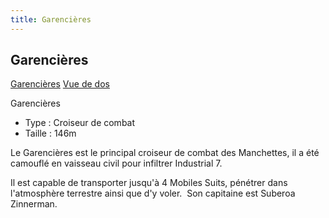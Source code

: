 ```yaml
---
title: Garencières
---
```


Garencières
-----------


[Garencières](javascript:change_image_m('images/stories/saga/unicorn/mechas/garencieres.png');) [Vue de dos](javascript:change_image_m('images/stories/saga/unicorn/mechas/garencieres-dos.png');)          


Garencières


* Type : Croiseur de combat
* Taille : 146m


Le Garencières est le principal croiseur de combat des Manchettes, il a été camouflé en vaisseau civil pour infiltrer Industrial 7.


Il est capable de transporter jusqu'à 4 Mobiles Suits, pénétrer dans l'atmosphère terrestre ainsi que d'y voler.  Son capitaine est Suberoa Zinnerman.

